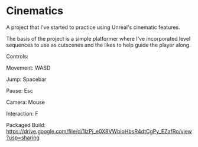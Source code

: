 # Cinematics

A project that I've started to practice using Unreal's cinematic features.

The basis of the project is a simple platformer where I've incorporated level sequences to use as cutscenes and the likes 
to help guide the player along.

Controls:

Movement:    WASD

Jump:        Spacebar

Pause:       Esc

Camera:      Mouse

Interaction: F

Packaged Build: https://drive.google.com/file/d/1lzPj_e0X8VWbioHbsR4dtCgPy_EZafRo/view?usp=sharing

